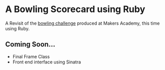 # A Bowling Scorecard using Ruby

A Revisit of the [bowling challenge](https://github.com/robertpulson/bowling-challenge) produced at Makers Academy, this time using Ruby.

## Coming Soon...

* Final Frame Class
* Front end interface using Sinatra
